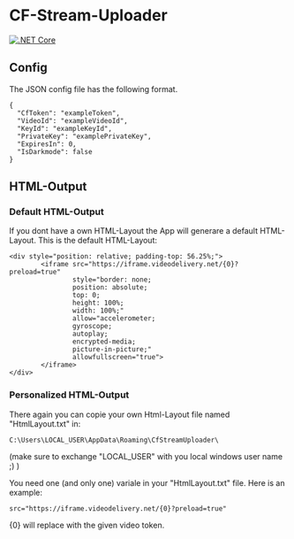 # CF-Stream-Uploader

[![.NET Core](https://github.com/haevg-rz/CF-Stream-Uploader/actions/workflows/build.yml/badge.svg?branch=main)](https://github.com/haevg-rz/CF-Stream-Uploader/actions/workflows/build.yml)

## Config

The JSON config file has the following format.

```
{
  "CfToken": "exampleToken",
  "VideoId": "exampleVideoId",
  "KeyId": "exampleKeyId",
  "PrivateKey": "examplePrivateKey",
  "ExpiresIn": 0,
  "IsDarkmode": false
}
```

## HTML-Output

### Default HTML-Output

If you dont have a own HTML-Layout the App will generare a default HTML-Layout.
This is the default HTML-Layout:

```
<div style="position: relative; padding-top: 56.25%;">
        <iframe src="https://iframe.videodelivery.net/{0}?preload=true"
                style="border: none;
                position: absolute;
                top: 0;
                height: 100%;
                width: 100%;"
                allow="accelerometer;
                gyroscope;
                autoplay;
                encrypted-media;
                picture-in-picture;"
                allowfullscreen="true">
        </iframe>
</div>
```

### Personalized HTML-Output

There again you can copie your own Html-Layout file named "HtmlLayout.txt" in:
```
C:\Users\LOCAL_USER\AppData\Roaming\CfStreamUploader\ 
```
(make sure to exchange "LOCAL_USER" with you local windows user name ;) )

You need one (and only one) variale in your "HtmlLayout.txt" file. 
Here is an example:

```
src="https://iframe.videodelivery.net/{0}?preload=true"
```
{0} will replace with the given video token.